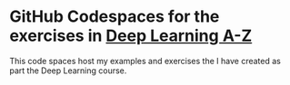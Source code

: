 # GitHub Codespaces for the exercises in [Deep Learning A-Z](https://www.udemy.com/course/deeplearning)

This code spaces host my examples and exercises the I have created as part the Deep Learning course.
